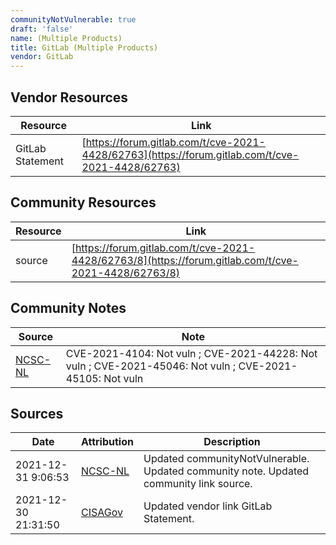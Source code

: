 ```yaml
---
communityNotVulnerable: true
draft: 'false'
name: (Multiple Products)
title: GitLab (Multiple Products)
vendor: GitLab
---
```


## Vendor Resources
| Resource | Link |
| --- | --- |
| GitLab Statement | [https://forum.gitlab.com/t/cve-2021-4428/62763](https://forum.gitlab.com/t/cve-2021-4428/62763) |

## Community Resources
| Resource | Link |
| --- | --- |
| source | [https://forum.gitlab.com/t/cve-2021-4428/62763/8](https://forum.gitlab.com/t/cve-2021-4428/62763/8) |

## Community Notes
| Source | Note |
| --- | --- |
| [NCSC-NL](https://github.com/NCSC-NL/log4shell/blob/main/software/README.md) | CVE-2021-4104: Not vuln ; CVE-2021-44228: Not vuln ; CVE-2021-45046: Not vuln ; CVE-2021-45105: Not vuln </ul> |

## Sources
| Date | Attribution | Description |
| --- | --- | --- |
| 2021-12-31 9:06:53 | [NCSC-NL](https://github.com/NCSC-NL/log4shell/blob/main/software/README.md) | Updated communityNotVulnerable. Updated community note. Updated community link source.  |
| 2021-12-30 21:31:50 | [CISAGov](https://raw.githubusercontent.com/cisagov/log4j-affected-db/develop/README.md) | Updated vendor link GitLab Statement.  |
